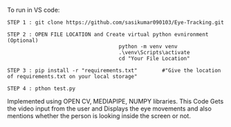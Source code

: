 To run in VS code: 
    
    STEP 1 : git clone https://github.com/sasikumar090103/Eye-Tracking.git

    STEP 2 : OPEN FILE LOCATION and Create virtual python evnironment (Optional)
                                        python -m venv venv
                                        .\venv\Scripts\activate
                                        cd "Your File Location"
                                        
    STEP 3 : pip install -r "requirements.txt"        #"Give the location of requirements.txt on your local storage"

    STEP 4 : pthon test.py

Implemented using OPEN CV, MEDIAPIPE, NUMPY libraries.
This Code Gets the video input from the user and Displays the eye movements and also mentions whether the person is looking inside the screen or not.
